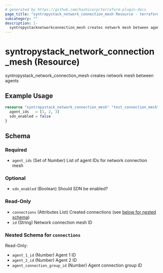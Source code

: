 ```yaml
---
# generated by https://github.com/hashicorp/terraform-plugin-docs
page_title: "syntropystack_network_connection_mesh Resource - terraform-provider-syntropystack"
subcategory: ""
description: |-
  syntropystacknetworkconnection_mesh creates network mesh between agents
---
```


# syntropystack_network_connection_mesh (Resource)

syntropystack_network_connection_mesh creates network mesh between agents

## Example Usage

```terraform
resource "syntropystack_network_connection_mesh" "test_connection_mesh" {
  agent_ids   = [1, 2, 3]
  sdn_enabled = false
}
```

<!-- schema generated by tfplugindocs -->
## Schema

### Required

- `agent_ids` (Set of Number) List of agent IDs for network connection mesh

### Optional

- `sdn_enabled` (Boolean) Should SDN be enabled?

### Read-Only

- `connections` (Attributes List) Created connections (see [below for nested schema](#nestedatt--connections))
- `id` (String) Network connection mesh ID

<a id="nestedatt--connections"></a>
### Nested Schema for `connections`

Read-Only:

- `agent_1_id` (Number) Agent 1 ID
- `agent_2_id` (Number) Agent 2 ID
- `agent_connection_group_id` (Number) Agent connection group ID


